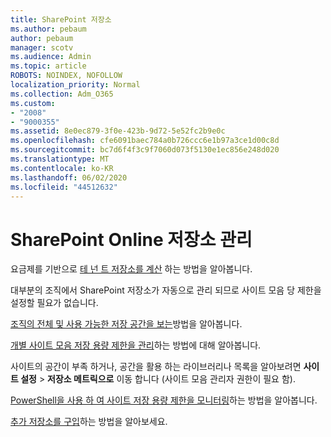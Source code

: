 ```yaml
---
title: SharePoint 저장소
ms.author: pebaum
author: pebaum
manager: scotv
ms.audience: Admin
ms.topic: article
ROBOTS: NOINDEX, NOFOLLOW
localization_priority: Normal
ms.collection: Adm_O365
ms.custom:
- "2008"
- "9000355"
ms.assetid: 8e0ec879-3f0e-423b-9d72-5e52fc2b9e0c
ms.openlocfilehash: cfe6091baec784a0b726ccc6e1b97a3ce1d00c8d
ms.sourcegitcommit: bc7d6f4f3c9f7060d073f5130e1ec856e248d020
ms.translationtype: MT
ms.contentlocale: ko-KR
ms.lasthandoff: 06/02/2020
ms.locfileid: "44512632"
---
```

# <a name="manage-your-sharepoint-online-storage"></a>SharePoint Online 저장소 관리

요금제를 기반으로 [테 넌 트 저장소를 계산](https://docs.microsoft.com/office365/servicedescriptions/sharepoint-online-service-description/sharepoint-online-limits?redirectedfrom=MSDN#limits-by-plan) 하는 방법을 알아봅니다.

대부분의 조직에서 SharePoint 저장소가 자동으로 관리 되므로 사이트 모음 당 제한을 설정할 필요가 없습니다.

[조직의 전체 및 사용 가능한 저장 공간을 보는](https://docs.microsoft.com/sharepoint/manage-site-collection-storage-limits)방법을 알아봅니다.

[개별 사이트 모음 저장 용량 제한을 관리](https://docs.microsoft.com/sharepoint/manage-site-collection-storage-limits#manage-individual-site-storage-limits)하는 방법에 대해 알아봅니다.

사이트의 공간이 부족 하거나, 공간을 활용 하는 라이브러리나 목록을 알아보려면 **사이트 설정**  >  **저장소 메트릭으로** 이동 합니다 (사이트 모음 관리자 권한이 필요 함).

[PowerShell을 사용 하 여 사이트 저장 용량 제한을 모니터링](https://docs.microsoft.com/sharepoint/manage-site-collection-storage-limits#monitor-site-storage-limits-by-using-powershell)하는 방법을 알아봅니다.

[추가 저장소를 구입](https://docs.microsoft.com/microsoft-365/commerce/add-storage-space)하는 방법을 알아보세요. 
  